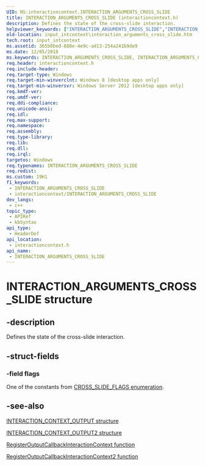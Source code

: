 ```yaml
---
UID: NS:interactioncontext.INTERACTION_ARGUMENTS_CROSS_SLIDE
title: INTERACTION_ARGUMENTS_CROSS_SLIDE (interactioncontext.h)
description: Defines the state of the cross-slide interaction.
helpviewer_keywords: ["INTERACTION_ARGUMENTS_CROSS_SLIDE","INTERACTION_ARGUMENTS_CROSS_SLIDE structure","input_intcontext.interaction_arguments_cross_slide","interactioncontext.interaction_arguments_cross_slide","interactioncontext/INTERACTION_ARGUMENTS_CROSS_SLIDE"]
old-location: input_intcontext\interaction_arguments_cross_slide.htm
tech.root: input_intcontext
ms.assetid: 365b0bed-888e-4e9c-ad13-254a241b9de9
ms.date: 12/05/2018
ms.keywords: INTERACTION_ARGUMENTS_CROSS_SLIDE, INTERACTION_ARGUMENTS_CROSS_SLIDE structure, input_intcontext.interaction_arguments_cross_slide, interactioncontext.interaction_arguments_cross_slide, interactioncontext/INTERACTION_ARGUMENTS_CROSS_SLIDE
req.header: interactioncontext.h
req.include-header: 
req.target-type: Windows
req.target-min-winverclnt: Windows 8 [desktop apps only]
req.target-min-winversvr: Windows Server 2012 [desktop apps only]
req.kmdf-ver: 
req.umdf-ver: 
req.ddi-compliance: 
req.unicode-ansi: 
req.idl: 
req.max-support: 
req.namespace: 
req.assembly: 
req.type-library: 
req.lib: 
req.dll: 
req.irql: 
targetos: Windows
req.typenames: INTERACTION_ARGUMENTS_CROSS_SLIDE
req.redist: 
ms.custom: 19H1
f1_keywords:
 - INTERACTION_ARGUMENTS_CROSS_SLIDE
 - interactioncontext/INTERACTION_ARGUMENTS_CROSS_SLIDE
dev_langs:
 - c++
topic_type:
 - APIRef
 - kbSyntax
api_type:
 - HeaderDef
api_location:
 - interactioncontext.h
api_name:
 - INTERACTION_ARGUMENTS_CROSS_SLIDE
---
```


# INTERACTION_ARGUMENTS_CROSS_SLIDE structure


## -description

Defines the state of the cross-slide interaction.

## -struct-fields

### -field flags

One of the constants from [CROSS_SLIDE_FLAGS enumeration](ne-interactioncontext-cross_slide_flags.md).

## -see-also

[INTERACTION_CONTEXT_OUTPUT structure](ns-interactioncontext-interaction_context_output.md)

[INTERACTION_CONTEXT_OUTPUT2 structure](ns-interactioncontext-interaction_context_output2.md)








[RegisterOutputCallbackInteractionContext function](nf-interactioncontext-registeroutputcallbackinteractioncontext.md)

[RegisterOutputCallbackInteractionContext2 function](nf-interactioncontext-registeroutputcallbackinteractioncontext2.md)